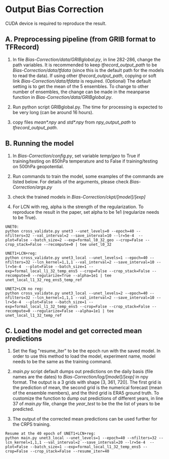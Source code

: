 # Output Bias Correction
CUDA device is required to reproduce the result. 
## A. Preprocessing pipeline (from GRIB format to TFRecord)
1. In file _Bias-Correction/data/GRIBglobal.py_, in line 282-286, change the path variables. It is recommended to keep _tfrecord_output_path_ to be _Bias-Correction/data/tfdata_ (since this is the default path for the models to read the data). If using other _tfrecord_output_path_, copying or soft link _Bias-Correction/data/tfdata_ is required. (Optional) The default setting is to get the mean of the 5 ensembles. To change to other number of ensembles, the change can be made in the meanparse function in _Bias-Correction/data/GRIBglobal.py_.

2. Run python script GRIBglobal.py. The time for processing is expected to be very long (can be around 16 hours).

3. copy files _mean*.npy_ and _std*.npy_ from _npy_output_path_ to _tfrecord_output_path_.


## B. Running the model
1. In _Bias-Correction/config.py_, set variable _temp/geo_ to True if training/testing on 850hPa temperature and to False if training/testing on 500hPa geopotential.

2. Run commands to train the model, some examples of the commands are listed below. For details of the arguments, please check _Bias-Correction/args.py_

3. check the trained models in _Bias-Correction/ckpt/[model]/[exp]_

4. For LCN with reg, alpha is the strength of the regularization. To reproduce the result in the paper, set alpha to be 1e1 (regularize needs to be True). 

```
UNET0:
python cross_validate.py unet3 --unet_levels=0 --epoch=40 --nfilters=32 --val_interval=2 --save_interval=10 --lr=5e-4  --plot=False --batch_size=2 --exp=formal_l0_32_geo --crop=False --crop_stack=False --recompute=0 | tee unet_l0_32

UNET1+LCN+reg:
python cross_validate.py unet3_local --unet_levels=1 --epoch=40 --nfilters=32 --lcn_kernel=1,1,1 --val_interval=2 --save_interval=10 --lr=5e-4  --plot=False --batch_size=1 --exp=formal_local_l1_32_temp_ens5 --crop=False --crop_stack=False --recompute=0 --regularize=True --alpha=1e1 | tee unet_local_l1_32_reg_ens5_temp_ref

UNET2+LCN no reg:
python cross_validate.py unet3_local --unet_levels=2 --epoch=40 --nfilters=32 --lcn_kernel=1,1,1 --val_interval=2 --save_interval=10 --lr=5e-4  --plot=False --batch_size=1 --exp=formal_local_l1_32_temp_ens5 --crop=False --crop_stack=False --recompute=0 --regularize=False --alpha=1e1 | tee unet_local_l1_32_temp_ref
```

## C. Load the model and get corrected mean predictions
1. Set the flag "resume_iter" to be the epoch run with the saved model. In order to use this method to load the model, experiment name, model needs to be the same as the training command.

2. _main.py_ script default dumps out predictions on the daily basis (file names are the dates) to _Bias-Correction/log/[model]/[exp]_ in npy format. The output is a 3 grids with shape [3, 361, 720]. The first grid is the prediction of mean, the second grid is the numerical forecast (mean of the ensemble members), and the third grid is ERA5 ground truth. To customize the function to dump out predictions of different years, in line 37 of _main.py_ file, change the _year_test_ to be the the list of years to be predicted.

3. The output of the corrected mean predictions can be used further for the CRPS training.

```
Resume at the 40 epoch of UNET1+LCN+reg:
python main.py unet3_local --unet_levels=1 --epoch=40 --nfilters=32 --lcn_kernel=1,1,1 --val_interval=2 --save_interval=20 --lr=5e-4  --plot=False --batch_size=1 --exp=formal_local_l1_32_temp_ens5 --crop=False --crop_stack=False --resume_iter=40
```
